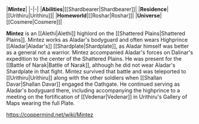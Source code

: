 |**Mintez**|
|-|-|
|**Abilities**|[[Shardbearer\|Shardbearer]]|
|**Residence**|[[Urithiru\|Urithiru]]|
|**Homeworld**|[[Roshar\|Roshar]]|
|**Universe**|[[Cosmere\|Cosmere]]|

**Mintez** is an [[Alethi\|Alethi]] highlord on the [[Shattered Plains\|Shattered Plains]].
Mintez works as Aladar's bodyguard and often wears Highprince [[Aladar\|Aladar's]] [[Shardplate\|Shardplate]], as Aladar himself was better as a general not a warrior. Mintez accompanied Aladar's forces on Dalinar's expedition to the center of the Shattered Plains. He was present for the [[Battle of Narak\|Battle of Narak]], although he did not wear Aladar's Shardplate in that fight. Mintez survived that battle and was teleported to [[Urithiru\|Urithiru]] along with the other soldiers when [[Shallan Davar\|Shallan Davar]] engaged the Oathgate. He continued serving as Aladar's bodyguard there, including accompanying the highprince to a meeting on the fortification of [[Vedenar\|Vedenar]] in Urithiru's Gallery of Maps wearing the full Plate.



https://coppermind.net/wiki/Mintez